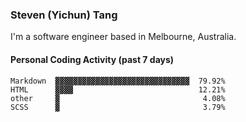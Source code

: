 ### Steven (Yichun) Tang

I'm a software engineer based in Melbourne, Australia.

#### Personal Coding Activity (past 7 days)
```
Markdown  ▓▓▓▓▓▓▓▓▓▓▓▓▓▓▓▓▓▓▓▓▓▓▓▓▓▓▓▓▓▓  79.92%
HTML      ▓▓▓▓                            12.21%
other     ▓                                4.08%
SCSS      ▓                                3.79%
```

